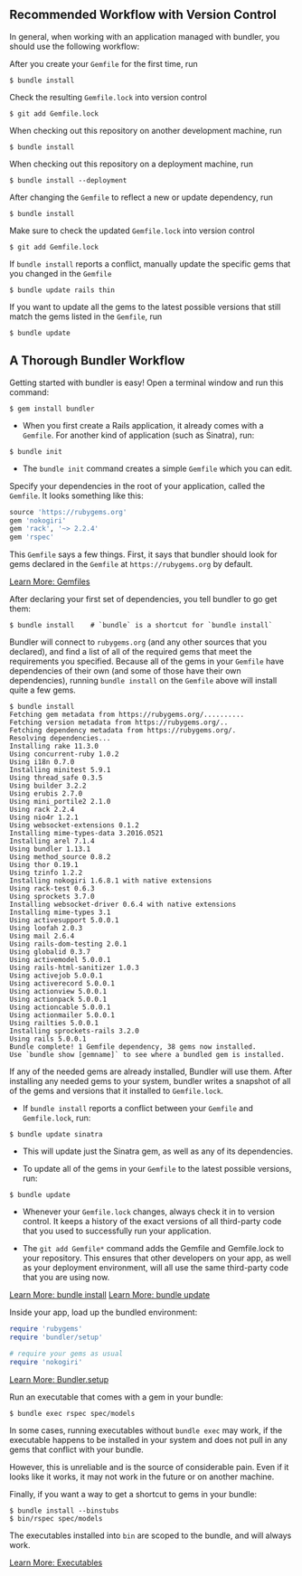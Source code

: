 ## Recommended Workflow with Version Control

In general, when working with an application managed with bundler, you
should use the following workflow:

After you create your `Gemfile` for the first time, run

~~~
$ bundle install
~~~

Check the resulting `Gemfile.lock` into version control

~~~
$ git add Gemfile.lock
~~~

When checking out this repository on another development machine, run

~~~
$ bundle install
~~~

When checking out this repository on a deployment machine, run

~~~
$ bundle install --deployment
~~~

After changing the `Gemfile` to reflect a new or update
dependency, run

~~~
$ bundle install
~~~

Make sure to check the updated `Gemfile.lock` into version
control

~~~
$ git add Gemfile.lock
~~~

If `bundle install` reports a conflict, manually update the
specific gems that you changed in the `Gemfile`

~~~
$ bundle update rails thin
~~~

If you want to update all the gems to the latest possible versions that
still match the gems listed in the `Gemfile`, run

~~~
$ bundle update
~~~

## A Thorough Bundler Workflow

Getting started with bundler is easy! Open a terminal window and run this command:

~~~
$ gem install bundler
~~~

- When you first create a Rails application, it already comes with a
  `Gemfile`.  For another kind of application (such as Sinatra), run:

~~~
$ bundle init
~~~

- The `bundle init` command creates a simple `Gemfile` which you
  can edit.

Specify your dependencies in the root of your application, called the `Gemfile`.
It looks something like this:

~~~ruby
source 'https://rubygems.org'
gem 'nokogiri'
gem 'rack', '~> 2.2.4'
gem 'rspec'
~~~

This `Gemfile` says a few things. First, it says that bundler should
look for gems declared in the `Gemfile` at `https://rubygems.org` by default.

<a href="./gemfile.html" class="btn btn-primary">Learn More: Gemfiles</a>

After declaring your first set of dependencies, you tell bundler to go get them:

~~~
$ bundle install    # `bundle` is a shortcut for `bundle install`
~~~

Bundler will connect to `rubygems.org` (and any other sources that you declared),
and find a list of all of the required gems that meet the requirements you specified.
Because all of the gems in your `Gemfile` have dependencies of their own
(and some of those have their own dependencies), running `bundle install` on the
`Gemfile` above will install quite a few gems.

~~~
$ bundle install
Fetching gem metadata from https://rubygems.org/..........
Fetching version metadata from https://rubygems.org/..
Fetching dependency metadata from https://rubygems.org/.
Resolving dependencies...
Installing rake 11.3.0
Using concurrent-ruby 1.0.2
Using i18n 0.7.0
Installing minitest 5.9.1
Using thread_safe 0.3.5
Using builder 3.2.2
Using erubis 2.7.0
Using mini_portile2 2.1.0
Using rack 2.2.4
Using nio4r 1.2.1
Using websocket-extensions 0.1.2
Installing mime-types-data 3.2016.0521
Installing arel 7.1.4
Using bundler 1.13.1
Using method_source 0.8.2
Using thor 0.19.1
Using tzinfo 1.2.2
Installing nokogiri 1.6.8.1 with native extensions
Using rack-test 0.6.3
Using sprockets 3.7.0
Installing websocket-driver 0.6.4 with native extensions
Installing mime-types 3.1
Using activesupport 5.0.0.1
Using loofah 2.0.3
Using mail 2.6.4
Using rails-dom-testing 2.0.1
Using globalid 0.3.7
Using activemodel 5.0.0.1
Using rails-html-sanitizer 1.0.3
Using activejob 5.0.0.1
Using activerecord 5.0.0.1
Using actionview 5.0.0.1
Using actionpack 5.0.0.1
Using actioncable 5.0.0.1
Using actionmailer 5.0.0.1
Using railties 5.0.0.1
Installing sprockets-rails 3.2.0
Using rails 5.0.0.1
Bundle complete! 1 Gemfile dependency, 38 gems now installed.
Use `bundle show [gemname]` to see where a bundled gem is installed.
~~~

If any of the needed gems are already installed, Bundler will use them. After installing
any needed gems to your system, bundler writes a snapshot of all of the gems and
versions that it installed to `Gemfile.lock`.

- If `bundle install` reports a conflict between your `Gemfile` and
  `Gemfile.lock`, run:

~~~
$ bundle update sinatra
~~~

- This will update just the Sinatra gem, as well as any of its dependencies.

- To update all of the gems in your `Gemfile` to the latest possible versions, run:

~~~
$ bundle update
~~~

- Whenever your `Gemfile.lock` changes, always check it in to version control.
  It keeps a history of the exact versions of all third-party code that you used to successfully
  run your application.

- The `git add Gemfile*` command adds the Gemfile and Gemfile.lock to your repository. This ensures that
  other developers on your app, as well as your deployment environment, will all use the same
  third-party code that you are using now.

<div class="buttons">
  <a href="./bundle_install.html" class="btn btn-primary">Learn More: bundle install</a>
  <a href="./bundle_update.html" class="btn btn-primary">Learn More: bundle update</a>
</div>

Inside your app, load up the bundled environment:

~~~ruby
require 'rubygems'
require 'bundler/setup'

# require your gems as usual
require 'nokogiri'
~~~

<a href="./bundler_setup.html" class="btn btn-primary">Learn More: Bundler.setup</a>

Run an executable that comes with a gem in your bundle:

~~~
$ bundle exec rspec spec/models
~~~

In some cases, running executables without `bundle exec`
may work, if the executable happens to be installed in your system
and does not pull in any gems that conflict with your bundle.

However, this is unreliable and is the source of considerable pain.
Even if it looks like it works, it may not work in the future or
on another machine.

Finally, if you want a way to get a shortcut to gems in your bundle:

~~~
$ bundle install --binstubs
$ bin/rspec spec/models
~~~

The executables installed into `bin` are scoped to the
bundle, and will always work.

<a href="./man/bundle-exec.1.html" class="btn btn-primary">Learn More: Executables</a>
